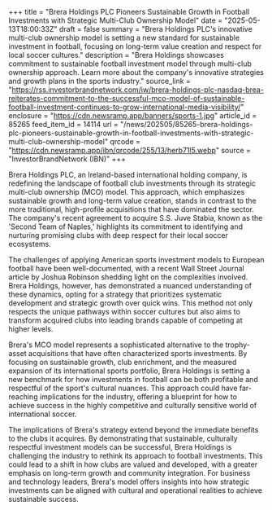 +++
title = "Brera Holdings PLC Pioneers Sustainable Growth in Football Investments with Strategic Multi-Club Ownership Model"
date = "2025-05-13T18:00:33Z"
draft = false
summary = "Brera Holdings PLC's innovative multi-club ownership model is setting a new standard for sustainable investment in football, focusing on long-term value creation and respect for local soccer cultures."
description = "Brera Holdings showcases commitment to sustainable football investment model through multi-club ownership approach. Learn more about the company's innovative strategies and growth plans in the sports industry."
source_link = "https://rss.investorbrandnetwork.com/iw/brera-holdings-plc-nasdaq-brea-reiterates-commitment-to-the-successful-mco-model-of-sustainable-football-investment-continues-to-grow-international-media-visibility/"
enclosure = "https://cdn.newsramp.app/banners/sports-1.jpg"
article_id = 85265
feed_item_id = 14114
url = "/news/202505/85265-brera-holdings-plc-pioneers-sustainable-growth-in-football-investments-with-strategic-multi-club-ownership-model"
qrcode = "https://cdn.newsramp.app/ibn/qrcode/255/13/herb71l5.webp"
source = "InvestorBrandNetwork (IBN)"
+++

<p>Brera Holdings PLC, an Ireland-based international holding company, is redefining the landscape of football club investments through its strategic multi-club ownership (MCO) model. This approach, which emphasizes sustainable growth and long-term value creation, stands in contrast to the more traditional, high-profile acquisitions that have dominated the sector. The company's recent agreement to acquire S.S. Juve Stabia, known as the 'Second Team of Naples,' highlights its commitment to identifying and nurturing promising clubs with deep respect for their local soccer ecosystems.</p><p>The challenges of applying American sports investment models to European football have been well-documented, with a recent Wall Street Journal article by Joshua Robinson shedding light on the complexities involved. Brera Holdings, however, has demonstrated a nuanced understanding of these dynamics, opting for a strategy that prioritizes systematic development and strategic growth over quick wins. This method not only respects the unique pathways within soccer cultures but also aims to transform acquired clubs into leading brands capable of competing at higher levels.</p><p>Brera's MCO model represents a sophisticated alternative to the trophy-asset acquisitions that have often characterized sports investments. By focusing on sustainable growth, club enrichment, and the measured expansion of its international sports portfolio, Brera Holdings is setting a new benchmark for how investments in football can be both profitable and respectful of the sport's cultural nuances. This approach could have far-reaching implications for the industry, offering a blueprint for how to achieve success in the highly competitive and culturally sensitive world of international soccer.</p><p>The implications of Brera's strategy extend beyond the immediate benefits to the clubs it acquires. By demonstrating that sustainable, culturally respectful investment models can be successful, Brera Holdings is challenging the industry to rethink its approach to football investments. This could lead to a shift in how clubs are valued and developed, with a greater emphasis on long-term growth and community integration. For business and technology leaders, Brera's model offers insights into how strategic investments can be aligned with cultural and operational realities to achieve sustainable success.</p>